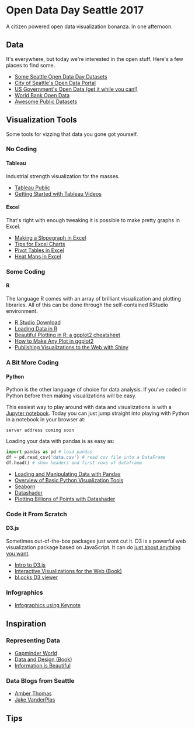 # Open Data Day Seattle 2017
A citizen powered open data visualization bonanza. In one afternoon.

## Data

It's everywhere, but today we're interested in the open stuff. Here's a few places to find some.

- [Some Seattle Open Data Day Datasets](https://www.dropbox.com/sh/77i1b9cxw6ypg8z/AADLaGZhWBzUGjIaqJuseMita?dl=0)
- [City of Seattle's Open Data Portal](https://data.seattle.gov)
- [US Government's Open Data (get it while you can!)](https://www.data.gov/)
- [World Bank Open Data](http://data.worldbank.org/)
- [Awesome Public Datasets](https://github.com/caesar0301/awesome-public-datasets)

## Visualization Tools
Some tools for vizzing that data you gone got yourself.

### No Coding

#### Tableau
Industrial strength visualization for the masses.

- [Tableau Public](https://public.tableau.com/s/)
- [Getting Started with Tableau Videos](https://www.youtube.com/watch?v=IsAPoJjARuI)

#### Excel
That's right with enough tweaking it is possible to make pretty graphs in Excel.

- [Making a Slopegraph in Excel](http://stephanieevergreen.com/slopegraph/)
- [Tips for Excel Charts](https://blog.hubspot.com/marketing/excel-graph-tricks-list#sm.00000bi89bjyoeen3yo429wh9y71p)
- [Pivot Tables in Excel](http://www.excel-easy.com/data-analysis/pivot-tables.html)
- [Heat Maps in Excel](http://www.excel-university.com/heat-maps-in-excel/)

### Some Coding
#### R

The language R comes with an array of brilliant visualization and plotting libraries. All of this can be done through the self-contained RStudio environment.

- [R Studio Download](https://www.rstudio.com/products/rstudio/download/)
- [Loading Data in R](https://flowingdata.com/2015/02/18/loading-data-and-basic-formatting-in-r/)
- [Beautiful Plotting in R: a ggplot2 cheatsheet](http://zevross.com/blog/2014/08/04/beautiful-plotting-in-r-a-ggplot2-cheatsheet-3/)
- [How to Make Any Plot in ggplot2](http://r-statistics.co/ggplot2-Tutorial-With-R.html)
- [Publishing Visualizations to the Web with Shiny](http://shiny.rstudio.com/)

### A Bit More Coding

#### Python

Python is the other language of choice for data analysis. If you've coded in Python before then making visualizations will be easy.

This easiest way to play around with data and visualizations is with a [Jupyter notebook](http://jupyter.org/). Today you can just jump straight into playing with Python in a notebook in your browser at:

`server address coming soon`

Loading your data with pandas is as easy as:

```python
import pandas as pd # load pandas
df = pd.read_csv('data.csv') # read csv file into a DataFrame
df.head() # show headers and first rows of dataframe
```

- [Loading and Manipulating Data with Pandas](http://pandas.pydata.org/pandas-docs/stable/tutorials.html)
- [Overview of Basic Python Visualization Tools](http://pbpython.com/visualization-tools-1.html)
 - [Seaborn](http://seaborn.pydata.org/index.html)
- [Datashader](http://datashader.readthedocs.io/en/latest/)
- [Plotting Billions of Points with Datashader](http://qingkaikong.blogspot.com/2016/09/using-datashader-to-visualize-billions.html)

### Code it From Scratch
#### D3.js

Sometimes out-of-the-box packages just wont cut it. D3 is a powerful web visualization package based on JavaScript. It can do [just about anything you want](https://github.com/d3/d3/wiki/Gallery).

- [Intro to D3.js](https://square.github.io/intro-to-d3/)
- [Interactive Visualizations for the Web (Book)](http://chimera.labs.oreilly.com/books/1230000000345/index.html)
- [bl.ocks D3 viewer](https://bl.ocks.org/-/about)

### Infographics

- [Infographics using Keynote](https://chrissardegna.com/blog/posts/keynote-data-vizualization/)


## Inspiration

### Representing Data

- [Gapminder World](http://www.gapminder.org/world/)
- [Data and Design (Book)](https://infoactive.co/data-design/preface01.html)
- [Information is Beautiful](http://www.informationisbeautiful.net/)

### Data Blogs from Seattle
- [Amber Thomas](https://proquestionasker.github.io/)
- [Jake VanderPlas](https://jakevdp.github.io/blog/2014/06/10/is-seattle-really-seeing-an-uptick-in-cycling/)

## Tips
